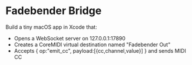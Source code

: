 # Fadebender Bridge

Build a tiny macOS app in Xcode that:
- Opens a WebSocket server on 127.0.0.1:17890
- Creates a CoreMIDI virtual destination named "Fadebender Out"
- Accepts { op:"emit_cc", payload:[{cc,channel,value}] } and sends MIDI CC
